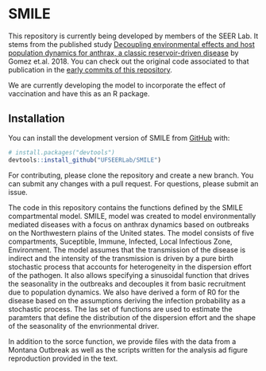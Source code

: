
<!-- README.md is generated from README.Rmd. Please edit that file -->

# SMILE

<!-- badges: start -->
<!-- badges: end -->

This repository is currently being developed by members of the SEER Lab.
It stems from the published study [Decoupling environmental effects and
host population dynamics for anthrax, a classic reservoir-driven
disease](https://journals.plos.org/plosone/article?id=10.1371/journal.pone.0208621)
by Gomez et.al. 2018. You can check out the original code associated to
that publication in the [early commits of this
repository](https://github.com/UFSEERLab/SMILE/tree/e176302c90e16205b0211906e1ef93e641776407).

We are currently developing the model to incorporate the effect of
vaccination and have this as an R package.

## Installation

You can install the development version of SMILE from
[GitHub](https://github.com/) with:

``` r
# install.packages("devtools")
devtools::install_github("UFSEERLab/SMILE")
```

For contributing, please clone the repository and create a new branch.
You can submit any changes with a pull request. For questions, please
submit an issue.

The code in this repository contains the functions defined by the SMILE
compartmental model. SMILE, model was created to model environmentally
mediated diseases with a focus on anthrax dynamics based on outbreaks on
the Northwestern plains of the United states. The model consists of five
compartments, Suceptible, Immune, Infected, Local Infectious Zone,
Environment. The model assumes that the transmission of the disease is
indirect and the intensity of the transmission is driven by a pure birth
stochastic process that accounts for heterogeneity in the dispersion
effort of the pathogen. It also allows specifying a sinusoidal function
that drives the seasonality in the outbreaks and decouples it from basic
recruitment due to population dynamics. We also have derived a form of
R0 for the disease based on the assumptions deriving the infection
probability as a stochastic process. The las set of functions are used
to estimate the paramters that define the distribution of the dispersion
effort and the shape of the seasonality of the envrionmental driver.

In addition to the sorce function, we provide files with the data from a
Montana Outbreak as well as the scripts written for the analysis ad
figure reproduction provided in the text.
